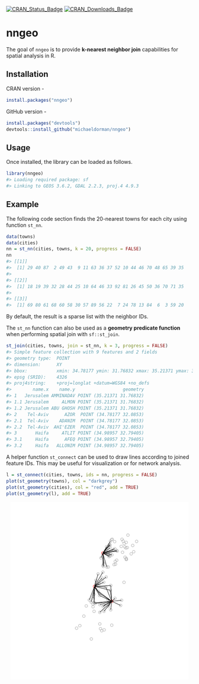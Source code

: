 <!-- README.md is generated from README.Rmd. Please edit that file -->
[![CRAN\_Status\_Badge](http://www.r-pkg.org/badges/version-ago/nngeo)](https://cran.r-project.org/package=nngeo)
[![CRAN\_Downloads\_Badge](http://cranlogs.r-pkg.org/badges/last-month/nngeo)](https://cran.r-project.org/package=nngeo)

nngeo
=====

The goal of `nngeo` is to provide **k-nearest neighbor join**
capabilities for spatial analysis in R.

Installation
------------

CRAN version -

``` r
install.packages("nngeo")
```

GitHub version -

``` r
install.packages("devtools")
devtools::install_github("michaeldorman/nngeo")
```

Usage
-----

Once installed, the library can be loaded as follows.

``` r
library(nngeo)
#> Loading required package: sf
#> Linking to GEOS 3.6.2, GDAL 2.2.3, proj.4 4.9.3
```

Example
-------

The following code section finds the 20-nearest towns for each city
using function `st_nn`.

``` r
data(towns)
data(cities)
nn = st_nn(cities, towns, k = 20, progress = FALSE)
nn
#> [[1]]
#>  [1] 29 40 87  2 49 43  9 11 63 36 37 52 10 44 46 70 48 65 39 35
#> 
#> [[2]]
#>  [1] 18 19 39 32 28 44 25 10 64 46 33 92 81 26 45 50 36 70 71 35
#> 
#> [[3]]
#>  [1] 69 80 61 68 60 58 30 57 89 56 22  7 24 78 13 84  6  3 59 20
```

By default, the result is a sparse list with the neighbor IDs.

The `st_nn` function can also be used as a **geometry predicate
function** when performing spatial join with `sf::st_join`.

``` r
st_join(cities, towns, join = st_nn, k = 3, progress = FALSE)
#> Simple feature collection with 9 features and 2 fields
#> geometry type:  POINT
#> dimension:      XY
#> bbox:           xmin: 34.78177 ymin: 31.76832 xmax: 35.21371 ymax: 32.79405
#> epsg (SRID):    4326
#> proj4string:    +proj=longlat +datum=WGS84 +no_defs
#>        name.x    name.y                  geometry
#> 1   Jerusalem AMMINADAV POINT (35.21371 31.76832)
#> 1.1 Jerusalem     ALMON POINT (35.21371 31.76832)
#> 1.2 Jerusalem ABU GHOSH POINT (35.21371 31.76832)
#> 2    Tel-Aviv      AZOR  POINT (34.78177 32.0853)
#> 2.1  Tel-Aviv    ADANIM  POINT (34.78177 32.0853)
#> 2.2  Tel-Aviv  AHI'EZER  POINT (34.78177 32.0853)
#> 3       Haifa     ATLIT POINT (34.98957 32.79405)
#> 3.1     Haifa      AFEQ POINT (34.98957 32.79405)
#> 3.2     Haifa   ALLONIM POINT (34.98957 32.79405)
```

A helper function `st_connect` can be used to draw lines according to
joined feature IDs. This may be useful for visualization or for network
analysis.

``` r
l = st_connect(cities, towns, ids = nn, progress = FALSE)
plot(st_geometry(towns), col = "darkgrey")
plot(st_geometry(cities), col = "red", add = TRUE)
plot(st_geometry(l), add = TRUE)
```

<img src="README-unnamed-chunk-5-1.png" style="display: block; margin: auto;" />

